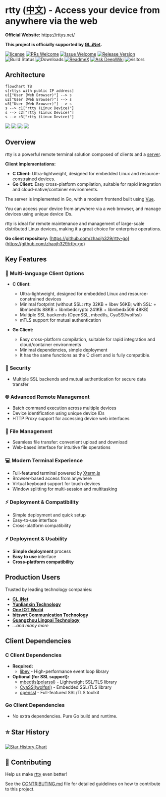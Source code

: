 # rtty ([中文](/README_ZH.md)) - Access your device from anywhere via the web

**Official Website:** https://rttys.net/

**This project is officially supported by [GL.iNet](https://www.gl-inet.com).**

[1]: https://img.shields.io/badge/license-MIT-brightgreen.svg?style=plastic
[2]: /LICENSE
[3]: https://img.shields.io/badge/PRs-welcome-brightgreen.svg?style=plastic
[4]: https://github.com/zhaojh329/rtty/pulls
[5]: https://img.shields.io/badge/Issues-welcome-brightgreen.svg?style=plastic
[6]: https://github.com/zhaojh329/rtty/issues/new
[7]: https://img.shields.io/badge/release-9.0.2-blue.svg?style=plastic
[8]: https://github.com/zhaojh329/rtty/releases
[9]: https://github.com/zhaojh329/rtty/workflows/build/badge.svg
[10]: https://raw.githubusercontent.com/CodePhiliaX/resource-trusteeship/main/readmex.svg
[11]: https://readmex.com/zhaojh329/rtty
[12]: https://deepwiki.com/badge.svg
[13]: https://deepwiki.com/zhaojh329/rtty
[14]: https://img.shields.io/github/downloads/zhaojh329/rtty/total

[![license][1]][2]
[![PRs Welcome][3]][4]
[![Issue Welcome][5]][6]
[![Release Version][7]][8]
![Build Status][9]
![Downloads][14]
[![ReadmeX][10]][11]
[![Ask DeepWiki][12]][13]
![visitors](https://visitor-badge.laobi.icu/badge?page_id=zhaojh329.rtty)

[Xterm.js]: https://github.com/xtermjs/xterm.js
[libev]: http://software.schmorp.de/pkg/libev.html
[openssl]: https://github.com/openssl/openssl
[mbedtls(polarssl)]: https://github.com/ARMmbed/mbedtls
[CyaSSl(wolfssl)]: https://github.com/wolfSSL/wolfssl
[vue]: https://github.com/vuejs/vue
[server]: https://github.com/zhaojh329/rttys

## Architecture

```mermaid
flowchart TB
s[rttys with public IP address]
u1["User (Web Browser)"] --> s
u2["User (Web Browser)"] --> s
u3["User (Web Browser)"] --> s
s --> c1["rtty (Linux Device)"]
s --> c2["rtty (Linux Device)"]
s --> c3["rtty (Linux Device)"]
```

![](/img/terminal.gif)
![](/img/file.gif)
![](/img/web.gif)
![](/img/virtual-keyboard.jpg)

## Overview

rtty is a powerful remote terminal solution composed of clients and a [server].

**Client Implementations:**
- **C Client:** Ultra-lightweight, designed for embedded Linux and resource-constrained devices.
- **Go Client:** Easy cross-platform compilation, suitable for rapid integration and cloud-native/container environments.

The server is implemented in Go, with a modern frontend built using [Vue].

You can access your device from anywhere via a web browser, and manage devices using unique device IDs.

rtty is ideal for remote maintenance and management of large-scale distributed Linux devices, making it a great choice for enterprise operations.

**Go client repository:** [https://github.com/zhaojh329/rtty-go](https://github.com/zhaojh329/rtty-go)

## Key Features

### 🚀 **Multi-language Client Options**
- **C Client:**
  - Ultra-lightweight, designed for embedded Linux and resource-constrained devices
  - Minimal footprint (without SSL: rtty 32KB + libev 56KB; with SSL: + libmbedtls 88KB + libmbedcrypto 241KB + libmbedx509 48KB)
  - Multiple SSL backends (OpenSSL, mbedtls, CyaSSl/wolfssl)
  - mTLS support for mutual authentication

- **Go Client:**
  - Easy cross-platform compilation, suitable for rapid integration and cloud/container environments
  - Minimal dependencies, simple deployment
  - It has the same functions as the C client and is fully compatible.

### 🔐 **Security**
- Multiple SSL backends and mutual authentication for secure data transfer

### 🌐 **Advanced Remote Management**
- Batch command execution across multiple devices
- Device identification using unique device IDs
- HTTP Proxy support for accessing device web interfaces

### 📁 **File Management**
- Seamless file transfer: convenient upload and download
- Web-based interface for intuitive file operations

### 💻 **Modern Terminal Experience**
- Full-featured terminal powered by [Xterm.js]
- Browser-based access from anywhere
- Virtual keyboard support for touch devices
- Window splitting for multi-session and multitasking

### ⚡ **Deployment & Compatibility**
- Simple deployment and quick setup
- Easy-to-use interface
- Cross-platform compatibility

### ⚡ **Deployment & Usability**
- **Simple deployment** process
- **Easy to use** interface
- **Cross-platform compatibility**

## Production Users

Trusted by leading technology companies:

- **[GL.iNet](https://www.gl-inet.com/)**
- **[Yunlianxin Technology](http://www.iyunlink.com/)**
- **[One IOT World](https://www.oneiotworld.com/)**
- **[bitswrt Communication Technology](http://bitswrt.com/)**
- **[Guangzhou Lingpai Technology](https://linkpi.cn/)**
- *...and many more*


## Client Dependencies

### C Client Dependencies
- **Required:**
  - [libev] - High-performance event loop library
- **Optional (for SSL support):**
  - [mbedtls(polarssl)] - Lightweight SSL/TLS library
  - [CyaSSl(wolfssl)] - Embedded SSL/TLS library
  - [openssl] - Full-featured SSL/TLS toolkit

### Go Client Dependencies
- No extra dependencies. Pure Go build and runtime.

## ⭐ Star History

[![Star History Chart](https://api.star-history.com/svg?repos=zhaojh329/rtty&type=Date)](https://www.star-history.com/#zhaojh329/rtty&Date)

## 🤝 Contributing

Help us make [rtty](https://github.com/zhaojh329/rtty) even better!

See the [CONTRIBUTING.md](https://github.com/zhaojh329/rtty/blob/master/CONTRIBUTING.md) file for detailed guidelines on how to contribute to this project.
